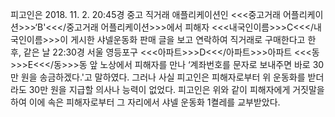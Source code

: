 피고인은 2018. 11. 2. 20:45경 중고 직거래 애플리케이션인 <<<중고거래 어플리케이션>>>‘B'<<</중고거래 어플리케이션>>>에서 피해자 <<<내국인이름>>>C<<</내국인이름>>>이 게시한 샤넬운동화 판매 글을 보고 연락하여 직거래로 구매한다고 한 후, 같은 날 22:30경 서울 영등포구 <<<아파트>>>D<<</아파트>>>아파트 <<<동>>>E<<</동>>>동 앞 노상에서 피해자를 만나 ‘계좌번호를 문자로 보내주면 바로 30만 원을 송금하겠다.'고 말하였다. 그러나 사실 피고인은 피해자로부터 위 운동화를 받더라도 30만 원을 지급할 의사나 능력이 없었다. 피고인은 위와 같이 피해자에게 거짓말을 하여 이에 속은 피해자로부터 그 자리에서 샤넬 운동화 1켤레를 교부받았다.